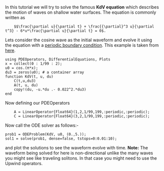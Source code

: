 In this tutorial we will try to solve the famous **KdV equation** which describes the motion of waves on shallow water surfaces.
The equation is commonly written as 

        $$\frac{\partial u}{\partial t} + \frac{{\partial}^3 u}{\partial t^3} - 6*u*\frac{\partial u}{\partial t} = 0$.

Lets consider the cosine wave as the initial waveform and evolve it using the equation with a [periodic boundary condition](https://journals.aps.org/prl/pdf/10.1103/PhysRevLett.15.240). This example is taken from [here](https://en.wikipedia.org/wiki/Korteweg%E2%80%93de_Vries_equation).

    using PDEOperators, DifferentialEquations, Plots
    x = collect(0 : 1/99 : 2);
    u0 = cos.(π*x);
    du3 = zeros(u0); # a container array
    function KdV(t, u, du)
        C(t,u,du3)
        A(t, u, du)
        copy!(du, -u.*du .- 0.022^2.*du3)
    end

Now defining our PDEOperators
```
    A = LinearOperator{Float64}(1,2,1/99,199,:periodic,:periodic);
    C = LinearOperator{Float64}(3,2,1/99,199,:periodic,:periodic);
```

Now call the ODE solver as follows:-

    prob1 = ODEProblem(KdV, u0, (0.,5.));
    sol1 = solve(prob1, dense=false, tstops=0:0.01:10);

and plot the solutions to see the waveform evolve with time.
**Note:** The waveform being solved for here is non-directional unlike the many waves you might see like traveling solitons. In that case you might need to use the Upwind operators.